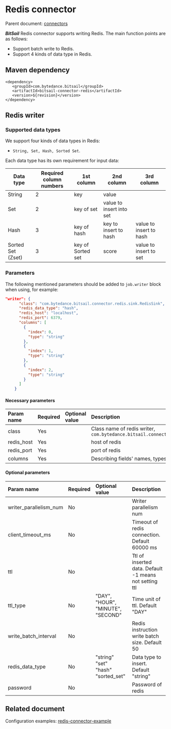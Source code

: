 # Redis connector

Parent document: [connectors](../introduction.md)

***BitSail*** Redis connector supports writing Redis. The main function points are as follows:

- Support batch write to Redis.
- Support 4 kinds of data type in Redis.


## Maven dependency

```text
<dependency>
   <groupId>com.bytedance.bitsail</groupId>
   <artifactId>bitsail-connector-redis</artifactId>
   <version>${revision}</version>
</dependency>
```

## Redis writer

### Supported data types

We support four kinds of data types in Redis:
- `String, Set, Hash, Sorted Set`.

Each data type has its own requirement for input data:


| Data type | Required column numbers | 1st column | 2nd column | 3rd column |
| ------- | ------- | ----- | ---- | ------ |
| String | 2 | key | value | |
| Set | 2 | key of set | value to insert into set |
| Hash | 3 | key of hash | key to insert to hash | value to insert to hash |
| Sorted Set (Zset) | 3 | key of Sorted set | score | value to insert to set |

### Parameters

The following mentioned parameters should be added to `job.writer` block when using, for example:

```json
"writer": {
      "class": "com.bytedance.bitsail.connector.redis.sink.RedisSink",
      "redis_data_type": "hash",
      "redis_host": "localhost",
      "redis_port": 6379,
      "columns": [
        {
          "index": 0,
          "type": "string"
        },
        {
          "index": 1,
          "type": "string"
        },
        {
          "index": 2,
          "type": "string"
        }
      ]
    }
```

#### Necessary parameters

| Param name                   | Required | Optional value | Description                                                                                                    |
|:-----------------------------|:---------|:---------------|:---------------------------------------------------------------------------------------------------------------|
| class             | Yes  |       | Class name of redis writer, `com.bytedance.bitsail.connector.legacy.redis.sink.RedisOutputFormat` |
| redis_host   | Yes  |       | host of redis |
| redis_port        | Yes  |       | port of redis |
| columns | Yes | | Describing fields' names, types all set String |



#### Optional parameters

| Param name             | Required | Optional value | Description                                                           |
|:-----------------------|:---------|:---------------|:----------------------------------------------------------------------|
| writer_parallelism_num | No       |                | Writer parallelism num                                                  |
| client_timeout_ms | No | | Timeout of redis connection. Default 60000 ms |
| ttl | No | | Ttl of inserted data. Default -1 means not setting ttl |
| ttl_type | No  | "DAY", "HOUR", "MINUTE", "SECOND" |  Time unit of ttl. Default "DAY" |
| write_batch_interval | No | | Redis instruction write batch size. Default 50 | 
| redis_data_type | No | "string"<br/>"set"<br/>"hash"<br/>"sorted_set" | Data type to insert. Default "string" | 
| password | No | | Password of redis | 


## Related document


Configuration examples: [redis-connector-example](./redis-v1-example.md)

